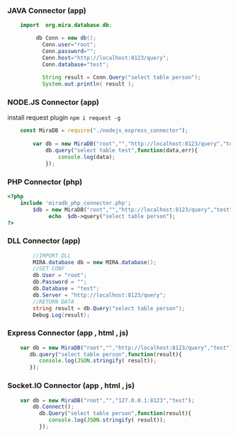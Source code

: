 ### JAVA Connector (app)

```java
    import  org.mira.database.db;

	     db Conn = new db();
	   	   Conn.user="root";
	   	   Conn.password="";
		   Conn.host="http://localhost:8123/query";
		   Conn.database="test";
		   
		   String result = Conn.Query("select table person");
		   System.out.println( result );

```

### NODE.JS Connector (app)
install request plugin ``` npm i request -g ```

```js
    const MiraDB = require("./nodejs_express_connector");
        
        var db = new MiraDB("root","","http://localhost:8123/query","test");   
            db.query("select table test",function(data,err){
                console.log(data);
            });
```


### PHP Connector (php) 

```php
<?php
    include 'miradb_php_connector.php';
        $db = new MiraDB("root","","http://localhost:8123/query","test");
             echo  $db->query("select table person");
?>
```

### DLL Connector (app) 

```c#
        //IMPORT DLL
        MIRA.database db = new MIRA.database();
        //SET CONF
        db.User = "root";
        db.Password = "";
        db.Database = "test";
        db.Server = "http://localhost:8123/query";
        //RETURN DATA
        string result = db.Query("select table person");
        Debug.Log(result);
```

### Express Connector (app , html , js) 

```js
    var db = new MiraDB("root","","http://localhost:8123/query","test");      
       db.query("select table person",function(result){
          console.log(JSON.stringify( result));
       });    
```

### Socket.IO Connector (app , html , js) 

```js       
    var db = new MiraDB("root","","127.0.0.1:8123","test");               
        db.Connect();
          db.Query("select table person",function(result){
             console.log(JSON.stringify( result));
          });     
```
